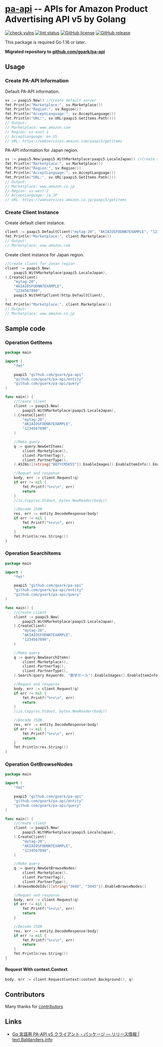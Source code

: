 # [pa-api] -- APIs for Amazon Product Advertising API v5 by Golang

[![check vulns](https://github.com/goark/pa-api/workflows/vulns/badge.svg)](https://github.com/goark/pa-api/actions)
[![lint status](https://github.com/goark/pa-api/workflows/lint/badge.svg)](https://github.com/goark/pa-api/actions)
[![GitHub license](https://img.shields.io/badge/license-Apache%202-blue.svg)](https://raw.githubusercontent.com/goark/pa-api/master/LICENSE)
[![GitHub release](https://img.shields.io/github/release/goark/pa-api.svg)](https://github.com/goark/pa-api/releases/latest)

This package is required Go 1.16 or later.

**Migrated repository to [github.com/goark/pa-api][pa-api]**

## Usage

### Create PA-API Information

Default PA-API information.

```go
sv := paapi5.New() //Create default server
fmt.Println("Marketplace:", sv.Marketplace())
fmt.Println("Region:", sv.Region())
fmt.Println("AcceptLanguage:", sv.AcceptLanguage())
fmt.Println("URL:", sv.URL(paapi5.GetItems.Path()))
// Output:
// Marketplace: www.amazon.com
// Region: us-east-1
// AcceptLanguage: en_US
// URL: https://webservices.amazon.com/paapi5/getitems
```

PA-API information for Japan region.

```go
sv := paapi5.New(paapi5.WithMarketplace(paapi5.LocaleJapan)) //Create server in Japan region
fmt.Println("Marketplace:", sv.Marketplace())
fmt.Println("Region:", sv.Region())
fmt.Println("AcceptLanguage:", sv.AcceptLanguage())
fmt.Println("URL:", sv.URL(paapi5.GetItems.Path()))
// Output:
// Marketplace: www.amazon.co.jp
// Region: us-west-2
// AcceptLanguage: ja_JP
// URL: https://webservices.amazon.co.jp/paapi5/getitems
```

### Create Client Instance

Create default client instance.

```go
client := paapi5.DefaultClient("mytag-20", "AKIAIOSFODNN7EXAMPLE", "1234567890") //Create default client
fmt.Println("Marketplace:", client.Marketplace())
// Output:
// Marketplace: www.amazon.com
```

Create client instance for Japan region.

```go
//Create client for Janan region
client := paapi5.New(
    paapi5.WithMarketplace(paapi5.LocaleJapan),
).CreateClient(
    "mytag-20",
    "AKIAIOSFODNN7EXAMPLE",
    "1234567890",
    paapi5.WithHttpClient(http.DefaultClient),
)
fmt.Println("Marketplace:", client.Marketplace())
// Output:
// Marketplace: www.amazon.co.jp
```

## Sample code

### Operation GetItems

```go
package main

import (
    "fmt"

    paapi5 "github.com/goark/pa-api"
    "github.com/goark/pa-api/entity"
    "github.com/goark/pa-api/query"
)

func main() {
    //Create client
    client := paapi5.New(
        paapi5.WithMarketplace(paapi5.LocaleJapan),
    ).CreateClient(
        "mytag-20",
        "AKIAIOSFODNN7EXAMPLE",
        "1234567890",
    )

    //Make query
    q := query.NewGetItems(
        client.Marketplace(),
        client.PartnerTag(),
        client.PartnerType(),
    ).ASINs([]string{"B07YCM5K55"}).EnableImages().EnableItemInfo().EnableParentASIN()

    //Requet and response
    body, err := client.Request(q)
    if err != nil {
        fmt.Printf("%+v\n", err)
        return
    }
    //io.Copy(os.Stdout, bytes.NewReader(body))

    //Decode JSON
    res, err := entity.DecodeResponse(body)
    if err != nil {
        fmt.Printf("%+v\n", err)
        return
    }
    fmt.Println(res.String())
}
```

### Operation SearchItems

```go
package main

import (
    "fmt"

    paapi5 "github.com/goark/pa-api"
    "github.com/goark/pa-api/entity"
    "github.com/goark/pa-api/query"
)

func main() {
    //Create client
    client := paapi5.New(
        paapi5.WithMarketplace(paapi5.LocaleJapan),
    ).CreateClient(
        "mytag-20",
        "AKIAIOSFODNN7EXAMPLE",
        "1234567890",
    )

    //Make query
    q := query.NewSearchItems(
        client.Marketplace(),
        client.PartnerTag(),
        client.PartnerType(),
    ).Search(query.Keywords, "数学ガール").EnableImages().EnableItemInfo().EnableParentASIN()

    //Requet and response
    body, err := client.Request(q)
    if err != nil {
        fmt.Printf("%+v\n", err)
        return
    }
    //io.Copy(os.Stdout, bytes.NewReader(body))

    //Decode JSON
    res, err := entity.DecodeResponse(body)
    if err != nil {
        fmt.Printf("%+v\n", err)
        return
    }
    fmt.Println(res.String())
}
```

### Operation GetBrowseNodes

```go
package main

import (
    "fmt"

    paapi5 "github.com/goark/pa-api"
    "github.com/goark/pa-api/entity"
    "github.com/goark/pa-api/query"
)

func main() {
    //Create client
    client := paapi5.New(
        paapi5.WithMarketplace(paapi5.LocaleJapan),
    ).CreateClient(
        "mytag-20",
        "AKIAIOSFODNN7EXAMPLE",
        "1234567890",
    )

    //Make query
    q := query.NewGetBrowseNodes(
        client.Marketplace(),
        client.PartnerTag(),
        client.PartnerType(),
    ).BrowseNodeIds([]string{"3040", "3045"}).EnableBrowseNodes()

    //Requet and response
    body, err := client.Request(q)
    if err != nil {
        fmt.Printf("%+v\n", err)
        return
    }

    //Decode JSON
    res, err := entity.DecodeResponse(body)
    if err != nil {
        fmt.Printf("%+v\n", err)
        return
    }
    fmt.Println(res.String())
}
```

#### Request With context.Context

```go
body, err := client.RequestContext(context.Background(), q)
```

## Contributors

Many thanks for [contributors](https://github.com/goark/pa-api/graphs/contributors "Contributors to goark/pa-api")

## Links

- [Go 言語用 PA-API v5 クライアント・パッケージ — リリース情報 | text.Baldanders.info](https://text.baldanders.info/release/pa-api-v5/)

[pa-api]: https://github.com/goark/pa-api "goark/pa-api: APIs for Amazon Product Advertising API v5 by Golang"
